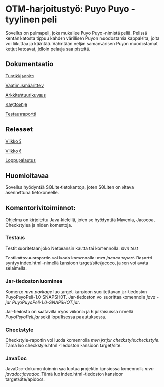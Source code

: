 # OTM-harjoitustyö: Puyo Puyo -tyylinen peli
Sovellus on pulmapeli, joka mukailee Puyo Puyo -nimistä peliä. Pelissä 
kentän katosta tippuu kahden värillisen Puyon muodostamia kappaleita, 
joita voi liikuttaa ja kääntää. Vähintään neljän samanvärisen Puyon 
muodostamat ketjut katoavat, jolloin pelaaja saa pisteitä.

## Dokumentaatio
[Tuntikirjanpito](https://github.com/villekov1/otm-harjoitustyo/blob/master/dokumentointi/tuntikirjanpito.md)

[Vaatimusmäärittely](https://github.com/villekov1/otm-harjoitustyo/blob/master/dokumentointi/vaatimusmaarittely.md)

[Arkkitehtuurikuvaus](https://github.com/villekov1/otm-harjoitustyo/blob/master/dokumentointi/arkkitehtuuri.md)

[Käyttöohje](https://github.com/villekov1/otm-harjoitustyo/blob/master/dokumentointi/kayttoohje.md)

[Testausraportti](https://github.com/villekov1/otm-harjoitustyo/blob/master/dokumentointi/testaus.md)

## Releaset
[Viikko 5](https://github.com/villekov1/otm-harjoitustyo/releases/tag/Release1)

[Viikko 6](https://github.com/villekov1/otm-harjoitustyo/releases/tag/viikko6)

[Loppupalautus](https://github.com/villekov1/otm-harjoitustyo/releases/tag/loppupalautus)

## Huomioitavaa
Sovellus hyödyntää SQLite-tietokantoja, joten SQLiten on oltava asennettuna tietokoneelle.

## Komentorivitoiminnot:
Ohjelma on kirjoitettu Java-kielellä, joten se hyödyntää Mavenia, 
Jacocoa, Checkstylea ja niiden komentoja.

### Testaus
Testit suoritetaan joko Netbeansin kautta tai komennolla: *mvn test* 

Testikattavuusraportin voi luoda komennolla: *mvn jacoco:report*.
Raportti syntyy index.html -nimellä kansioon target/site/jacoco, ja sen 
voi avata selaimella.

### Jar-tiedoston luominen
Komento *mvn package* luo target-kansioon suoritettavan jar-tiedoston 
PuyoPuyoPeli-1.0-SNAPSHOT. Jar-tiedoston voi suorittaa komennolla *java 
-jar PuyoPuyoPeli-1.0-SNAPSHOT.jar*.

Jar-tiedosto on saatavilla myös viikon 5 ja 6 julkaisuissa nimellä *PuyoPuyoPeli.jar* sekä lopullisessa palautuksessa.

### Checkstyle
Checkstyle-raportin voi luoda komennolla *mvn jxr:jxr 
checkstyle:checkstyle*. Tämä luo checkstyle.html -tiedoston kansioon 
target/site.

### JavaDoc
JavaDoc-dokumentoinnin saa luotua projektin kansiossa komennolla *mvn 
javadoc:javadoc*. Tämä luo index.html -tiedoston kansioon 
target/site/apidocs.
